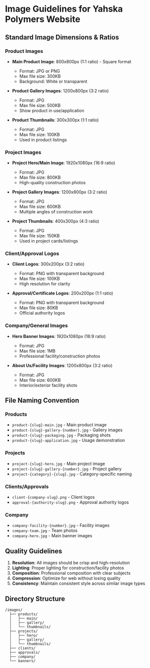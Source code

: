 # Image Guidelines for Yahska Polymers Website

## Standard Image Dimensions & Ratios

### **Product Images**
- **Main Product Image**: 800x800px (1:1 ratio) - Square format
  - Format: JPG or PNG
  - Max file size: 300KB
  - Background: White or transparent
  
- **Product Gallery Images**: 1200x800px (3:2 ratio)
  - Format: JPG
  - Max file size: 500KB
  - Show product in use/application

- **Product Thumbnails**: 300x300px (1:1 ratio)
  - Format: JPG
  - Max file size: 100KB
  - Used in product listings

### **Project Images**
- **Project Hero/Main Image**: 1920x1080px (16:9 ratio)
  - Format: JPG
  - Max file size: 800KB
  - High-quality construction photos

- **Project Gallery Images**: 1200x800px (3:2 ratio)
  - Format: JPG
  - Max file size: 600KB
  - Multiple angles of construction work

- **Project Thumbnails**: 400x300px (4:3 ratio)
  - Format: JPG
  - Max file size: 150KB
  - Used in project cards/listings

### **Client/Approval Logos**
- **Client Logos**: 300x200px (3:2 ratio)
  - Format: PNG with transparent background
  - Max file size: 100KB
  - High resolution for clarity

- **Approval/Certificate Logos**: 200x200px (1:1 ratio)
  - Format: PNG with transparent background
  - Max file size: 80KB
  - Official authority logos

### **Company/General Images**
- **Hero Banner Images**: 1920x1080px (16:9 ratio)
  - Format: JPG
  - Max file size: 1MB
  - Professional facility/construction photos

- **About Us/Facility Images**: 1200x800px (3:2 ratio)
  - Format: JPG
  - Max file size: 600KB
  - Interior/exterior facility shots

## File Naming Convention

### **Products**
- `product-{slug}-main.jpg` - Main product image
- `product-{slug}-gallery-{number}.jpg` - Gallery images
- `product-{slug}-packaging.jpg` - Packaging shots
- `product-{slug}-application.jpg` - Usage demonstration

### **Projects**
- `project-{slug}-hero.jpg` - Main project image
- `project-{slug}-gallery-{number}.jpg` - Project gallery
- `project-{category}-{slug}.jpg` - Category-specific naming

### **Clients/Approvals**
- `client-{company-slug}.png` - Client logos
- `approval-{authority-slug}.png` - Approval authority logos

### **Company**
- `company-facility-{number}.jpg` - Facility images
- `company-team.jpg` - Team photos
- `company-hero.jpg` - Main banner images

## Quality Guidelines

1. **Resolution**: All images should be crisp and high-resolution
2. **Lighting**: Proper lighting for construction/facility photos
3. **Composition**: Professional composition with clear subjects
4. **Compression**: Optimize for web without losing quality
5. **Consistency**: Maintain consistent style across similar image types

## Directory Structure
```
/images/
  ├── products/
  │   ├── main/
  │   ├── gallery/
  │   └── thumbnails/
  ├── projects/
  │   ├── hero/
  │   ├── gallery/
  │   └── thumbnails/
  ├── clients/
  ├── approvals/
  ├── company/
  └── banners/
```